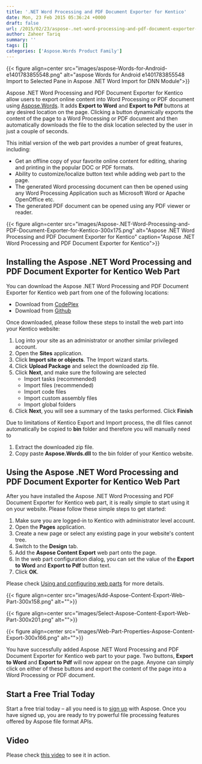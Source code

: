 ```yaml
---
title: '.NET Word Processing and PDF Document Exporter for Kentico'
date: Mon, 23 Feb 2015 05:36:24 +0000
draft: false
url: /2015/02/23/aspose-.net-word-processing-and-pdf-document-exporter-for-kentico/
author: Zaheer Tariq
summary: ''
tags: []
categories: ['Aspose.Words Product Family']
---
```




{{< figure align=center src="images/aspose-Words-for-Android-e1401783855548.png" alt="aspose Words for Android e1401783855548 Import to Selected Pane in Aspose .NET Word Import for DNN Module">}}


Aspose .NET Word Processing and PDF Document Exporter for Kentico allow users to export online content into Word Processing or PDF document using [Aspose.Words][1]. It adds **Export to Word** and **Export to Pdf** buttons at any desired location on the page. Clicking a button dynamically exports the content of the page to a Word Processing or PDF document and then automatically downloads the file to the disk location selected by the user in just a couple of seconds.

This initial version of the web part provides a number of great features, including:

*   Get an offline copy of your favorite online content for editing, sharing and printing in the popular DOC or PDF formats.
*   Ability to customize/localize button text while adding web part to the page.
*   The generated Word processing document can then be opened using any Word Processing Application such as Microsoft Word or Apache OpenOffice etc.
*   The generated PDF document can be opened using any PDF viewer or reader.



{{< figure align=center src="images/Aspose-.NET-Word-Processing-and-PDF-Document-Exporter-for-Kentico-300x175.png" alt="Aspose .NET Word Processing and PDF Document Exporter for Kentico" caption="Aspose .NET Word Processing and PDF Document Exporter for Kentico">}}


## Installing the Aspose .NET Word Processing and PDF Document Exporter for Kentico Web Part

You can download the Aspose .NET Word Processing and PDF Document Exporter for Kentico web part from one of the following locations:

*   Download from [CodePlex][2]
*   Download from [Github][3]

Once downloaded, please follow these steps to install the web part into your Kentico website:

1.  Log into your site as an administrator or another similar privileged account.
2.  Open the **Sites** application.
3.  Click **Import site or objects**. The Import wizard starts.
4.  Click **Upload Package** and select the downloaded zip file.
5.  Click **Next**, and make sure the following are selected
    *   Import tasks (recommended)
    *   Import files (recommended)
    *   Import code files
    *   Import custom assembly files
    *   Import global folders
6.  Click **Next**, you will see a summary of the tasks performed. Click **Finish**

Due to limitations of Kentico Export and Import process, the dll files cannot automatically be copied to **bin** folder and therefore you will manually need to

1.  Extract the downloaded zip file.
2.  Copy paste **Aspose.Words.dll** to the bin folder of your Kentico website.

## Using the Aspose .NET Word Processing and PDF Document Exporter for Kentico Web Part

After you have installed the Aspose .NET Word Processing and PDF Document Exporter for Kentico web part, it is really simple to start using it on your website. Please follow these simple steps to get started:

1.  Make sure you are logged-in to Kentico with administrator level account.
2.  Open the **Pages** application.
3.  Create a new page or select any existing page in your website's content tree.
4.  Switch to the **Design** tab.
5.  Add the **Aspose Content Export** web part onto the page.
6.  In the web part configuration dialog, you can set the value of the **Export to Word** and **Export to Pdf** button text.
7.  Click **OK**.

Please check [Using and configuring web parts][4] for more details.



{{< figure align=center src="images/Add-Aspose-Content-Export-Web-Part-300x158.png" alt="">}}




{{< figure align=center src="images/Select-Aspose-Content-Export-Web-Part-300x201.png" alt="">}}




{{< figure align=center src="images/Web-Part-Properties-Aspose-Content-Export-300x166.png" alt="">}}


You have successfully added Aspose .NET Word Processing and PDF Document Exporter for Kentico web part to your page. Two buttons, **Export to Word** and **Export to Pdf** will now appear on the page. Anyone can simply click on either of these buttons and export the content of the page into a Word Processing or PDF document.

## Start a Free Trial Today

Start a free trial today – all you need is to [sign up][5] with Aspose. Once you have signed up, you are ready to try powerful file processing features offered by Aspose file format APIs.

## Video

Please check [this video][6] to see it in action.




[1]: https://products.aspose.com/words
[2]: https://en.wikipedia.org/wiki/CodePlex
[3]: https://github.com/asposemarketplace/Aspose_for_Kentico/releases
[4]: https://docs.kentico.com/display/K8/Using+and+configuring+web+parts
[5]: http://www.aspose.com
[6]: https://www.youtube.com/watch?v=hQ5WymCWANA




